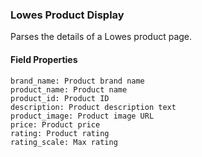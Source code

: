 ### Lowes Product Display
Parses the details of a Lowes product page.

#### Field Properties
    brand_name: Product brand name
    product_name: Product name
    product_id: Product ID
    description: Product description text
    product_image: Product image URL
    price: Product price
    rating: Product rating
    rating_scale: Max rating

